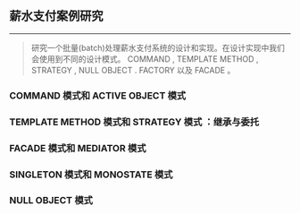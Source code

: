 ## 薪水支付案例研究

---

> 研究一个批量(batch)处理薪水支付系统的设计和实现。在设计实现中我们会使用到不同的设计模式。
> COMMAND , TEMPLATE METHOD , STRATEGY , NULL OBJECT . FACTORY 以及 FACADE 。


### COMMAND 模式和 ACTIVE OBJECT 模式





### TEMPLATE METHOD 模式和 STRATEGY 模式 ：继承与委托




### FACADE 模式和 MEDIATOR 模式




### SINGLETON 模式和 MONOSTATE 模式 



### NULL OBJECT 模式 




